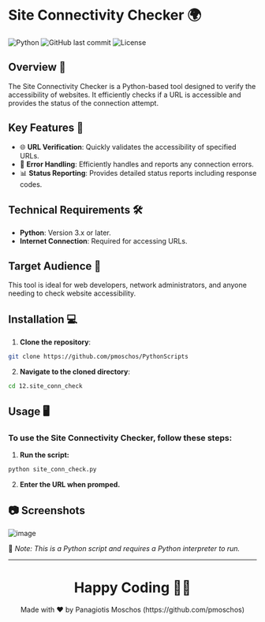 # Site Connectivity Checker 🌍

![Python](https://img.shields.io/badge/language-Python-blue.svg) ![GitHub last commit](https://github.com/pmoschos/PythonScripts/tree/main) ![License](https://img.shields.io/badge/license-MIT-green.svg)

## Overview 📖
The Site Connectivity Checker is a Python-based tool designed to verify the accessibility of websites. It efficiently checks if a URL is accessible and provides the status of the connection attempt.

## Key Features 🔑
- 🌐 **URL Verification**: Quickly validates the accessibility of specified URLs.
- 🚀 **Error Handling**: Efficiently handles and reports any connection errors.
- 📊 **Status Reporting**: Provides detailed status reports including response codes.

## Technical Requirements 🛠️
- **Python**: Version 3.x or later.
- **Internet Connection**: Required for accessing URLs.

## Target Audience 👥
This tool is ideal for web developers, network administrators, and anyone needing to check website accessibility.

## Installation 💻

1. **Clone the repository**:
```bash
git clone https://github.com/pmoschos/PythonScripts
```

2. **Navigate to the cloned directory**:
```bash
cd 12.site_conn_check
```

## Usage 🖥️
### To use the Site Connectivity Checker, follow these steps:

1. **Run the script:**
```bash
python site_conn_check.py
```

2. **Enter the URL when promped.**

## :camera: Screenshots
![image](https://github.com/pmoschos/pmoschos/assets/133533759/dc6d8eaf-2000-4cb6-96cf-b47651cb88c4)

🔗 *Note: This is a Python script and requires a Python interpreter to run.*

---

<h1 align=center>Happy Coding 👨‍💻 </h1>

<p align="center">
  Made with ❤️ by Panagiotis Moschos (https://github.com/pmoschos)
</p>